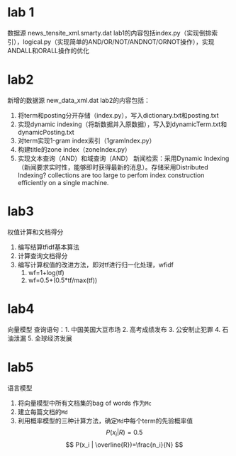 # lab 1
数据源 news_tensite_xml.smarty.dat
lab1的内容包括index.py（实现倒排索引），logical.py（实现简单的AND/OR/NOT/ANDNOT/ORNOT操作），实现ANDALL和ORALL操作的优化
# lab2
新增的数据源 new_data_xml.dat
lab2的内容包括：
1. 将term和posting分开存储（index.py），写入dictionary.txt和posting.txt
2. 实现dynamic indexing（将新数据并入原数据），写入到dynamicTerm.txt和dynamicPosting.txt
3. 对term实现1-gram index索引（1gramIndex.py）
4. 构建title的zone index（zoneIndex.py）
5. 实现文本查询（AND）和域查询（AND）
新闻检索：采用Dynamic Indexing（新闻要求实时性，能够即时获得最新的消息）。存储采用Distributed Indexing? collections are too large to perfom index construction efficiently on a single machine.
# lab3
权值计算和文档得分
1. 编写结算tfidf基本算法
2. 计算查询文档得分
3. 编写计算权值的改进方法，即对tf进行归一化处理，wfidf
    1. wf=1+log(tf)
    2. wf=0.5+(0.5*tf/max(tf))
# lab4
向量模型
查询语句：1. 中国美国大豆市场 2. 高考成绩发布 3. 公安制止犯罪 4. 石油泄漏 5. 全球经济发展
# lab5
语言模型
1. 将向量模型中所有文档集的bag of words 作为`Mc`
2. 建立每篇文档的`Md`
3. 利用概率模型的三种计算方法，确定`Md`中每个term的先验概率值
$$ P(x_i | R)=0.5 $$
$$ P(x_i | \overline{R})=\frac{n_i}{N} $$